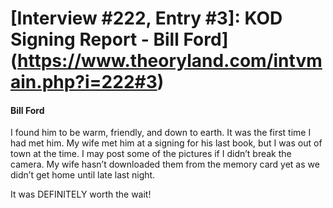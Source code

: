 # [Interview #222, Entry #3]: KOD Signing Report - Bill Ford](https://www.theoryland.com/intvmain.php?i=222#3)

#### Bill Ford

I found him to be warm, friendly, and down to earth. It was the first time I had met him. My wife met him at a signing for his last book, but I was out of town at the time. I may post some of the pictures if I didn’t break the camera. My wife hasn’t downloaded them from the memory card yet as we didn’t get home until late last night.

It was DEFINITELY worth the wait!

